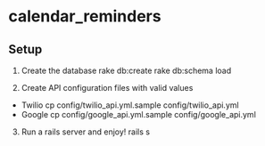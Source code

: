 calendar_reminders
==================
Setup
-----
1. Create the database
    rake db:create
    rake db:schema load

2. Create API configuration files with valid values
  * Twilio
        cp config/twilio_api.yml.sample config/twilio_api.yml
  * Google
        cp config/google_api.yml.sample config/google_api.yml

3. Run a rails server and enjoy!
    rails s
